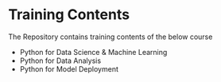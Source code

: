 # Training Contents

The Repository contains training contents of the below course

- Python for Data Science & Machine Learning
- Python for Data Analysis
- Python for Model Deployment